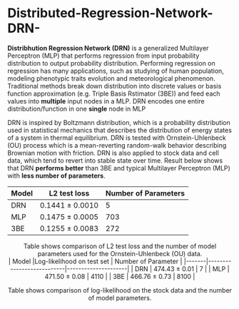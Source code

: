 # Distributed-Regression-Network-DRN-

**Distribhution Regression Network (DRN)** is a generalized Multilayer Perceptron (MLP) that performs regression from input probability distribution to output probability distribution. Performing regression on regression has many applications, such as studying of human population, modeling phenotypic traits evolution and meteorological phenomenon. Traditional methods break down distribution into discrete values or basis function approximation (e.g. Triple Basis Rstimator (3BE)) and feed each values into **multiple** input nodes in a MLP. DRN encodes one entire distribution/function in one **single** node in MLP

DRN is inspired by Boltzmann distribution, which is a probability distribution used in statistical mechanics that describes the distribution of energy states of a system in thermal equilibrium. DRN is tested with Ornstein-Uhlenbeck (OU) process which is a mean-reverting random-walk behavior describing Brownian motion with friction. DRN is also applied to stock data and cell data, which tend to revert into stable state over time. Result below shows that DRN **performs better** than 3BE and typical Multilayer Perceptron (MLP) with **less number of parameters**.
<br />
<div align="center">

| Model | L2 test loss     | Number of Parameters |
|-------|------------------|----------------------|
| DRN   | 0.1441 ± 0.0010  | 5                    |
| MLP   | 0.1475 ± 0.0005  | 703                  |
| 3BE   | 0.1255 ± 0.0083  | 272                  |

Table shows comparison of L2 test loss and the number of model parameters used for the Ornstein-Uhlenbeck (OU) data. 
<br />
| Model |Log-likelihood on test set | Number of Parameter | 
|-------|---------------------------|---------------------|
|  DRN  | 474.43 ± 0.01             | 7                   |
|  MLP  | 471.50 ± 0.08             | 4110                | 
|  3BE  | 466.76 ± 0.73             | 8100                | 

Table shows comparison of log-likelihood on the stock data and the number of model parameters.               
</div>
